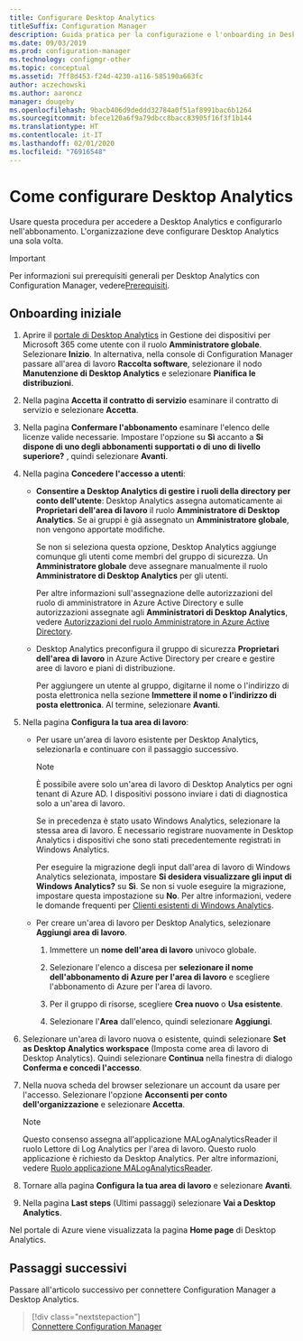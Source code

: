 ```yaml
---
title: Configurare Desktop Analytics
titleSuffix: Configuration Manager
description: Guida pratica per la configurazione e l'onboarding in Desktop Analytics.
ms.date: 09/03/2019
ms.prod: configuration-manager
ms.technology: configmgr-other
ms.topic: conceptual
ms.assetid: 7ff8d453-f24d-4230-a116-585190a663fc
author: aczechowski
ms.author: aaroncz
manager: dougeby
ms.openlocfilehash: 9bacb406d9deddd32784a0f51af8991bac6b1264
ms.sourcegitcommit: bfece120a6f9a79dbcc8bacc83905f16f3f1b144
ms.translationtype: HT
ms.contentlocale: it-IT
ms.lasthandoff: 02/01/2020
ms.locfileid: "76916548"
---
```

# <a name="how-to-set-up-desktop-analytics"></a>Come configurare Desktop Analytics

Usare questa procedura per accedere a Desktop Analytics e configurarlo nell'abbonamento. L'organizzazione deve configurare Desktop Analytics una sola volta.  


> [!Important]  
> Per informazioni sui prerequisiti generali per Desktop Analytics con Configuration Manager, vedere[Prerequisiti](/sccm/desktop-analytics/overview#prerequisites).  

## <a name="initial-onboarding"></a>Onboarding iniziale

1. Aprire il [portale di Desktop Analytics](https://aka.ms/desktopanalytics) in Gestione dei dispositivi per Microsoft 365 come utente con il ruolo **Amministratore globale**. Selezionare **Inizio**. In alternativa, nella console di Configuration Manager passare all'area di lavoro **Raccolta software**, selezionare il nodo **Manutenzione di Desktop Analytics** e selezionare **Pianifica le distribuzioni**.

2. Nella pagina **Accetta il contratto di servizio** esaminare il contratto di servizio e selezionare **Accetta**.  

3. Nella pagina **Confermare l'abbonamento** esaminare l'elenco delle licenze valide necessarie. Impostare l'opzione su **Sì** accanto a **Si dispone di uno degli abbonamenti supportati o di uno di livello superiore?** , quindi selezionare **Avanti**.  

4. Nella pagina **Concedere l'accesso a utenti**:

    - **Consentire a Desktop Analytics di gestire i ruoli della directory per conto dell'utente**: Desktop Analytics assegna automaticamente ai **Proprietari dell'area di lavoro** il ruolo **Amministratore di Desktop Analytics**. Se ai gruppi è già assegnato un **Amministratore globale**, non vengono apportate modifiche.

        Se non si seleziona questa opzione, Desktop Analytics aggiunge comunque gli utenti come membri del gruppo di sicurezza. Un **Amministratore globale** deve assegnare manualmente il ruolo **Amministratore di Desktop Analytics** per gli utenti.   

        Per altre informazioni sull'assegnazione delle autorizzazioni del ruolo di amministratore in Azure Active Directory e sulle autorizzazioni assegnate agli **Amministratori di Desktop Analytics**, vedere [Autorizzazioni del ruolo Amministratore in Azure Active Directory](https://docs.microsoft.com/azure/active-directory/users-groups-roles/directory-assign-admin-roles).  

    - Desktop Analytics preconfigura il gruppo di sicurezza **Proprietari dell'area di lavoro** in Azure Active Directory per creare e gestire aree di lavoro e piani di distribuzione. 

        Per aggiungere un utente al gruppo, digitarne il nome o l'indirizzo di posta elettronica nella sezione **Immettere il nome o l'indirizzo di posta elettronica**. Al termine, selezionare **Avanti**.

5. Nella pagina **Configura la tua area di lavoro**:  

    - Per usare un'area di lavoro esistente per Desktop Analytics, selezionarla e continuare con il passaggio successivo.  

        > [!Note]  
        > È possibile avere solo un'area di lavoro di Desktop Analytics per ogni tenant di Azure AD. I dispositivi possono inviare i dati di diagnostica solo a un'area di lavoro.  

        Se in precedenza è stato usato Windows Analytics, selezionare la stessa area di lavoro. È necessario registrare nuovamente in Desktop Analytics i dispositivi che sono stati precedentemente registrati in Windows Analytics.

        Per eseguire la migrazione degli input dall'area di lavoro di Windows Analytics selezionata, impostare **Si desidera visualizzare gli input di Windows Analytics?** su **Sì**. Se non si vuole eseguire la migrazione, impostare questa impostazione su **No**. Per altre informazioni, vedere le domande frequenti per [Clienti esistenti di Windows Analytics](/sccm/desktop-analytics/faq#existing-windows-analytics-customers).

    - Per creare un'area di lavoro per Desktop Analytics, selezionare **Aggiungi area di lavoro**.  

        1. Immettere un **nome dell'area di lavoro** univoco globale.<!--do we have any guidance for this name?-->  

        2. Selezionare l'elenco a discesa per **selezionare il nome dell'abbonamento di Azure per l'area di lavoro** e scegliere l'abbonamento di Azure per l'area di lavoro.  

        3. Per il gruppo di risorse, scegliere **Crea nuovo** o **Usa esistente**.

        4. Selezionare l'**Area** dall'elenco, quindi selezionare **Aggiungi**.  

6. Selezionare un'area di lavoro nuova o esistente, quindi selezionare **Set as Desktop Analytics workspace** (Imposta come area di lavoro di Desktop Analytics).  Quindi selezionare **Continua** nella finestra di dialogo **Conferma e concedi l'accesso**.  

7. Nella nuova scheda del browser selezionare un account da usare per l'accesso. Selezionare l'opzione **Acconsenti per conto dell'organizzazione** e selezionare **Accetta**.  

    > [!Note]  
    > Questo consenso assegna all'applicazione MALogAnalyticsReader il ruolo Lettore di Log Analytics per l'area di lavoro. Questo ruolo applicazione è richiesto da Desktop Analytics. Per altre informazioni, vedere [Ruolo applicazione MALogAnalyticsReader](/sccm/desktop-analytics/troubleshooting#bkmk_MALogAnalyticsReader).  

8. Tornare alla pagina **Configura la tua area di lavoro** e selezionare **Avanti**.  

9. Nella pagina **Last steps** (Ultimi passaggi) selezionare **Vai a Desktop Analytics**.

Nel portale di Azure viene visualizzata la pagina **Home page** di Desktop Analytics.


## <a name="next-steps"></a>Passaggi successivi

Passare all'articolo successivo per connettere Configuration Manager a Desktop Analytics.
> [!div class="nextstepaction"]  
> [Connettere Configuration Manager](/sccm/desktop-analytics/connect-configmgr)  
